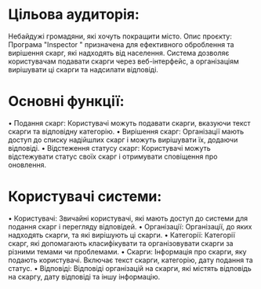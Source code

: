 # Цільова аудиторія:

Небайдужі громадяни, які хочуть покращити місто.
Опис проєкту:
Програма "Inspector " призначена для ефективного оброблення та вирішення скарг, які надходять від населення. Система дозволяє користувачам подавати скарги через веб-інтерфейс, а організаціям вирішувати ці скарги та надсилати відповіді.

# Основні функції:

•  Подання скарг: Користувачі можуть подавати скарги, вказуючи текст скарги та відповідну категорію.
•  Вирішення скарг: Організації мають доступ до списку надійшлих скарг і можуть вирішувати їх, додаючи відповіді.
•  Відстеження статусу скарг: Користувачі можуть відстежувати статус своїх скарг і отримувати сповіщення про оновлення.

# Користувачі системи:

•  Користувачі: Звичайні користувачі, які мають доступ до системи для подання скарг і перегляду відповідей.
•  Організації: Організації, до яких надходять скарги, та які вирішують ці скарги.
•  Категорії: Категорії скарг, які допомагають класифікувати та організовувати скарги за різними темами чи проблемами.
•  Скарги: Інформація про скарги, яку подають користувачі. Включає текст скарги, категорію, дату подання та статус.
•  Відповіді: Відповіді організацій на скарги, які містять відповідь на скаргу, дату відповіді та іншу інформацію.
